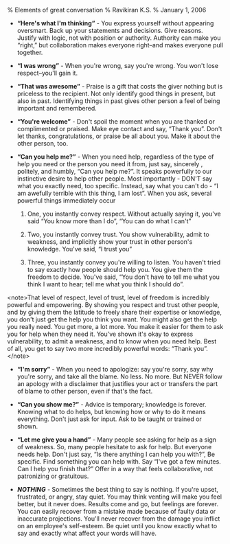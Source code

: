 % Elements of great conversation
% Ravikiran K.S.
% January 1, 2006


  - **“Here's what I'm thinking”** - You express yourself without
    appearing oversmart. Back up your statements and decisions. Give
    reasons. Justify with logic, not with position or authority.
    Authority can make you “right,” but collaboration makes everyone
    right–and makes everyone pull together.

  - **“I was wrong”** - When you're wrong, say you're wrong. You won't
    lose respect–you'll gain it.

  - **“That was awesome”** - Praise is a gift that costs the giver
    nothing but is priceless to the recipient. Not only identify good
    things in present, but also in past. Identifying things in past
    gives other person a feel of being important and remembered.

  - **“You're welcome”** - Don't spoil the moment when you are thanked
    or complimented or praised. Make eye contact and say, “Thank you”.
    Don't let thanks, congratulations, or praise be all about you. Make
    it about the other person, too.

  - **“Can you help me?”** - When you need help, regardless of the type
    of help you need or the person you need it from, just say, sincerely
    , politely, and humbly, “Can you help me?”. It speaks powerfully to
    our instinctive desire to help other people. Most importantly -
    DON'T say what you exactly need, too specific. Instead, say what you
    can't do - “I am awefully terrible with this thing, I am lost”. When
    you ask, several powerful things immediately occur
    
    1.  One, you instantly convey respect. Without actually saying it,
        you've said “You know more than I do”, “You can do what I can't”
    
    2.  Two, you instantly convey trust. You show vulnerability, admit
        to weakness, and implicitly show your trust in other person's
        knowledge. You've said, “I trust you”
    
    3.  Three, you instantly convey you're willing to listen. You
        haven't tried to say exactly how people should help you. You
        give them the freedom to decide. You've said, “You don't have to
        tell me what you think I want to hear; tell me what you think I
        should do”.

\<note\>That level of respect, level of trust, level of freedom is
incredibly powerful and empowering. By showing you respect and trust
other people, and by giving them the latitude to freely share their
expertise or knowledge, you don't just get the help you think you want.
You might also get the help you really need. You get more, a lot more.
You make it easier for them to ask you for help when they need it.
You've shown it's okay to express vulnerability, to admit a weakness,
and to know when you need help. Best of all, you get to say two more
incredibly powerful words: “Thank you”.\</note\>

  - **“I'm sorry”** - When you need to apologize: say you're sorry, say
    why you're sorry, and take all the blame. No less. No more. But
    NEVER follow an apology with a disclaimer that justifies your act or
    transfers the part of blame to other person, even if that's the
    fact.

  - **“Can you show me?”** - Advice is temporary; knowledge is forever.
    Knowing what to do helps, but knowing how or why to do it means
    everything. Don't just ask for input. Ask to be taught or trained or
    shown.

  - **“Let me give you a hand”** - Many people see asking for help as a
    sign of weakness. So, many people hesitate to ask for help. But
    everyone needs help. Don't just say, “Is there anything I can help
    you with?”, Be specific. Find something you can help with. Say “I've
    got a few minutes. Can I help you finish that?” Offer in a way that
    feels collaborative, not patronizing or gratuitous.

  - ***NOTHING*** - Sometimes the best thing to say is nothing. If
    you're upset, frustrated, or angry, stay quiet. You may think
    venting will make you feel better, but it never does. Results come
    and go, but feelings are forever. You can easily recover from a
    mistake made because of faulty data or inaccurate projections.
    You'll never recover from the damage you inflict on an employee's
    self-esteem. Be quiet until you know exactly what to say and exactly
    what affect your words will have.


